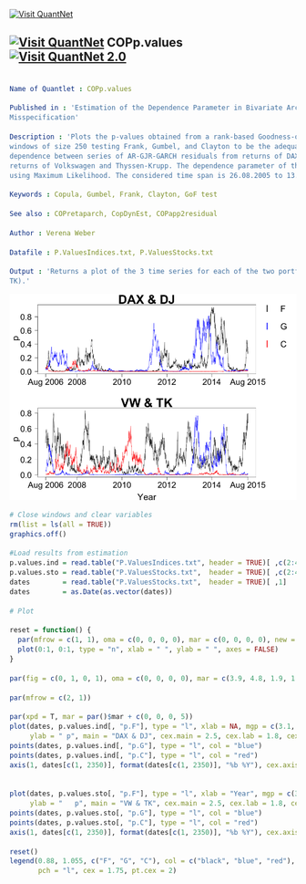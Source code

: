 
[<img src="https://github.com/QuantLet/Styleguide-and-FAQ/blob/master/pictures/banner.png" width="880" alt="Visit QuantNet">](http://quantlet.de/index.php?p=info)

## [<img src="https://github.com/QuantLet/Styleguide-and-Validation-procedure/blob/master/pictures/qloqo.png" alt="Visit QuantNet">](http://quantlet.de/) **COPp.values** [<img src="https://github.com/QuantLet/Styleguide-and-Validation-procedure/blob/master/pictures/QN2.png" width="60" alt="Visit QuantNet 2.0">](http://quantlet.de/d3/ia)

```yaml

Name of Quantlet : COPp.values

Published in : 'Estimation of the Dependence Parameter in Bivariate Archimedean Copula Models under
Misspecification'

Description : 'Plots the p-values obtained from a rank-based Goodness-of-Fit test applied to moving
windows of size 250 testing Frank, Gumbel, and Clayton to be the adequate copula to model the
dependence between series of AR-GJR-GARCH residuals from returns of DAX and DJ as well as from
returns of Volkswagen and Thyssen-Krupp. The dependence parameter of the tested model was estimated
using Maximum Likelihood. The considered time span is 26.08.2005 to 13.08.2015.'

Keywords : Copula, Gumbel, Frank, Clayton, GoF test

See also : COPretaparch, CopDynEst, COPapp2residual

Author : Verena Weber

Datafile : P.ValuesIndices.txt, P.ValuesStocks.txt

Output : 'Returns a plot of the 3 time series for each of the two portfolios (DAX and DJ, VW and
TK).'

```

![Picture1](p.values_over_time.png)


```r
# Close windows and clear variables
rm(list = ls(all = TRUE))
graphics.off()

#Load results from estimation
p.values.ind = read.table("P.ValuesIndices.txt", header = TRUE)[ ,c(2:4)] 
p.values.sto = read.table("P.ValuesStocks.txt",  header = TRUE)[ ,c(2:4)] 
dates        = read.table("P.ValuesStocks.txt",  header = TRUE)[ ,1] 
dates        = as.Date(as.vector(dates))

# Plot

reset = function() {
  par(mfrow = c(1, 1), oma = c(0, 0, 0, 0), mar = c(0, 0, 0, 0), new = TRUE)
  plot(0:1, 0:1, type = "n", xlab = " ", ylab = " ", axes = FALSE)
}

par(fig = c(0, 1, 0, 1), oma = c(0, 0, 0, 0), mar = c(3.9, 4.8, 1.9, 1.9), new = TRUE)

par(mfrow = c(2, 1))

par(xpd = T, mar = par()$mar + c(0, 0, 0, 5))
plot(dates, p.values.ind[, "p.F"], type = "l", xlab = NA, mgp = c(3.1, 1, 0), las = 1, 
     ylab = " p", main = "DAX & DJ", cex.main = 2.5, cex.lab = 1.8, cex.axis = 1.7)
points(dates, p.values.ind[, "p.G"], type = "l", col = "blue")
points(dates, p.values.ind[, "p.C"], type = "l", col = "red")
axis(1, dates[c(1, 2350)], format(dates[c(1, 2350)], "%b %Y"), cex.axis = 1.7, tick = T)


plot(dates, p.values.sto[, "p.F"], type = "l", xlab = "Year", mgp = c(3.1, 1, 0), las = 1, 
     ylab = "   p", main = "VW & TK", cex.main = 2.5, cex.lab = 1.8, cex.axis = 1.7)
points(dates, p.values.sto[, "p.G"], type = "l", col = "blue")
points(dates, p.values.sto[, "p.C"], type = "l", col = "red")
axis(1, dates[c(1, 2350)], format(dates[c(1, 2350)], "%b %Y"), cex.axis = 1.7, tick = T)

reset()
legend(0.88, 1.055, c("F", "G", "C"), col = c("black", "blue", "red"), bty = "n", 
       pch = "l", cex = 1.75, pt.cex = 2) 
```
